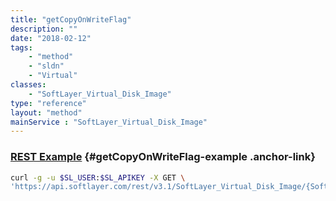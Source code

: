 ```yaml
---
title: "getCopyOnWriteFlag"
description: ""
date: "2018-02-12"
tags:
    - "method"
    - "sldn"
    - "Virtual"
classes:
    - "SoftLayer_Virtual_Disk_Image"
type: "reference"
layout: "method"
mainService : "SoftLayer_Virtual_Disk_Image"
---
```


### [REST Example](#getCopyOnWriteFlag-example) <a href="/article/rest/"><i class="fas fa-question"></i></a> {#getCopyOnWriteFlag-example .anchor-link} 
```bash
curl -g -u $SL_USER:$SL_APIKEY -X GET \
'https://api.softlayer.com/rest/v3.1/SoftLayer_Virtual_Disk_Image/{SoftLayer_Virtual_Disk_ImageID}/getCopyOnWriteFlag'
```
